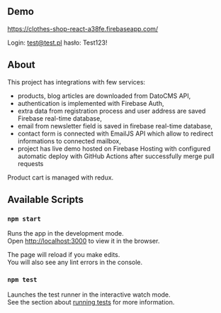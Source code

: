 ## Demo

https://clothes-shop-react-a38fe.firebaseapp.com/

Login:
test@test.pl
hasło: Test123!

## About

This project has integrations with few services:
- products, blog articles are downloaded from DatoCMS API,
- authentication is implemented with Firebase Auth,
- extra data from registration process and user address are saved Firebase real-time database,
- email from newsletter field is saved in firebase real-time database,
- contact form is connected with EmailJS API which allow to redirect informations to connected mailbox,
- project has live demo hosted on Firebase Hosting with configured automatic deploy with GitHub Actions after successfully merge pull requests

Product cart is managed with redux.

## Available Scripts

### `npm start`

Runs the app in the development mode.\
Open [http://localhost:3000](http://localhost:3000) to view it in the browser.

The page will reload if you make edits.\
You will also see any lint errors in the console.

### `npm test`

Launches the test runner in the interactive watch mode.\
See the section about [running tests](https://facebook.github.io/create-react-app/docs/running-tests) for more information.

